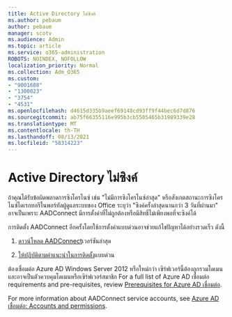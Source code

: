 ```yaml
---
title: Active Directory ไม่ซิงค์
ms.author: pebaum
author: pebaum
manager: scotv
ms.audience: Admin
ms.topic: article
ms.service: o365-administration
ROBOTS: NOINDEX, NOFOLLOW
localization_priority: Normal
ms.collection: Adm_O365
ms.custom:
- "9001688"
- "1300023"
- "3754"
- "4531"
ms.openlocfilehash: d4615d335b9aeef69148cd93ff9f44bec6d7d876
ms.sourcegitcommit: ab75f66355116e995b3cb5505465b31989339e28
ms.translationtype: MT
ms.contentlocale: th-TH
ms.lasthandoff: 08/13/2021
ms.locfileid: "58314223"
---
```

# <a name="active-directory-not-syncing"></a>Active Directory ไม่ซิงค์

ถ้าคุณได้รับข้อผิดพลาดการซิงโครไนซ์ เช่น "ไม่มีการซิงโครไนซ์ล่าสุด" หรือสังเกตสถานะการซิงโครไนซ์ไดเรกทอรีในพอร์ทัลผู้ดูแลระบบของ Office ระบุว่า "ซิงค์ครั้งล่าสุดนานกว่า 3 วันที่ผ่านมา" อาจเป็นเพราะ AADConnect มีการตั้งค่าที่ไม่ถูกต้องหรือมีสิทธิ์ไม่เพียงพอที่จะซิงค์ได้  

การติดตั้ง AADConnect อีกครั้งโดยใช้การตั้งค่าแบบด่วนอาจช่วยแก้ไขปัญหาได้อย่างรวดเร็ว ดังนี้

1. [ดาวน์โหลด AADConnect](https://go.microsoft.com/fwlink/?LinkId=615771)เวอร์ชันล่าสุด

2. [ให้ปฏิบัติตามคําแนะนําในการติดตั้ง](https://docs.microsoft.com/azure/active-directory/hybrid/how-to-connect-install-express)แบบด่วน

ต้องเชื่อมต่อ Azure AD Windows Server 2012 หรือใหม่กว่า เซิร์ฟเวอร์นี้ต้องถูกรวมโดเมนและอาจเป็นตัวควบคุมโดเมนหรือเซิร์ฟเวอร์สมาชิก For a full list of Azure AD เชื่อมต่อ requirements and pre-requisites, review [Prerequisites for Azure AD เชื่อมต่อ](https://docs.microsoft.com/azure/active-directory/hybrid/how-to-connect-install-prerequisites).

For more information about AADConnect service accounts, see [Azure AD เชื่อมต่อ: Accounts and permissions](https://docs.microsoft.com/azure/active-directory/hybrid/reference-connect-accounts-permissions).
